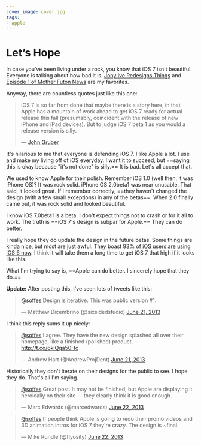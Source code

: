 ```yaml
---
cover_image: cover.jpg
tags:
- apple
---
```


# Let’s Hope

In case you've been living under a rock, you know that iOS 7 isn't beautiful. Everyone is talking about how bad it is. [Jony Ive Redesigns Things](http://jonyiveredesignsthings.tumblr.com) and [Episode 1 of Mother Futon News](http://motherfuton.com) are my favorites.

Anyway, there are countless quotes just like this one:

> iOS 7 is so far from done that maybe there is a story here, in that Apple has a mountain of work ahead to get iOS 7 ready for actual release this fall (presumably, coincident with the release of new iPhone and iPad devices). But to judge iOS 7 beta 1 as you would a release version is silly.
>
> — [John Gruber](http://daringfireball.net/linked/2013/06/17/dalrymple)

It's hilarious to me that everyone is defending iOS 7. I like Apple a lot. I use and make my living off of iOS everyday. I want it to succeed, but ==saying this is okay because "it's not done" is silly.== It is bad. Let's all accept that.

We used to know Apple for their polish. Remember iOS 1.0 (well then, it was iPhone OS)? It was rock solid. iPhone OS 2.0beta1 was near unusable. That said, it looked great. If I remember correctly, ==they haven't changed the design (with a few small exceptions) in any of the betas==. When 2.0 finally came out, it was rock solid and looked beautiful.

I know iOS 7.0beta1 is a beta. I don't expect things not to crash or for it all to work. The truth is ==iOS 7's design is subpar for Apple.== They can do better.

I really hope they do update the design in the future betas. Some things are kinda nice, but most are just awful. They boast [93% of iOS users are using iOS 6 now](https://developer.apple.com/devcenter/ios/checklist/). I think it will take them a long time to get iOS 7 that high if it looks like this.

What I'm trying to say is, ==Apple can do better. I sincerely hope that they do.==

**Update:** After posting this, I've seen lots of tweets like this:

<blockquote class="twitter-tweet">
  <p><a href="https://twitter.com/soffes">@soffes</a> Design is iterative. This was public version #1.</p>&mdash; Matthew Dicembrino (@sixsidedstudio) <a href="https://twitter.com/sixsidedstudio/statuses/348163883917275136">June 21, 2013</a>
</blockquote>

I think this reply sums it up nicely:

<blockquote class="twitter-tweet"><p><a href="https://twitter.com/soffes">@soffes</a> I agree. They have the new design splashed all over their homepage, like a finished (polished) product. — <a href="http://t.co/6kiQqa50Hc">http://t.co/6kiQqa50Hc</a></p>&mdash; Andrew Hart (@AndrewProjDent) <a href="https://twitter.com/AndrewProjDent/statuses/348164528594358273">June 21, 2013</a></blockquote>

Historically they don't iterate on their designs for the public to see. I hope they do. That's all I'm saying.

<blockquote class="twitter-tweet"><p><a href="https://twitter.com/soffes">@soffes</a> Great post. It may not be finished, but Apple are displaying it heroically on their site — they clearly think it is good enough.</p>&mdash; Marc Edwards (@marcedwards) <a href="https://twitter.com/marcedwards/statuses/348357294783877121">June 22, 2013</a></blockquote>

<blockquote class="twitter-tweet"><p><a href="https://twitter.com/soffes">@soffes</a> If people think Apple is going to redo their promo videos and 3D animation intros for iOS 7 they&#39;re crazy. The design is ~final.</p>&mdash; Mike Rundle (@flyosity) <a href="https://twitter.com/flyosity/statuses/348358938296733696">June 22, 2013</a></blockquote>

<script async src="//platform.twitter.com/widgets.js" charset="utf-8"></script>
